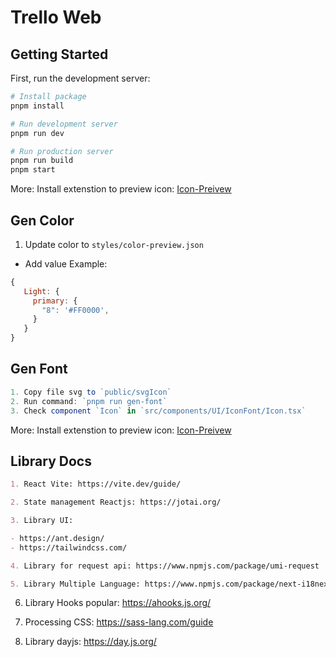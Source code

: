 # Trello Web

## Getting Started

First, run the development server:

```bash
# Install package
pnpm install

# Run development server
pnpm run dev

# Run production server
pnpm run build
pnpm start
```

More: Install extenstion to preview icon: [Icon-Preivew](https://marketplace.visualstudio.com/items?itemName=hunghg255.iconify-preview)

## Gen Color

1. Update color to `styles/color-preview.json`

- Add value
  Example:

```js
{
   Light: {
     primary: {
       "8": '#FF0000',
     }
   }
}
```

## Gen Font

```js
1. Copy file svg to `public/svgIcon`
2. Run command: `pnpm run gen-font`
3. Check component `Icon` in `src/components/UI/IconFont/Icon.tsx`
```

More: Install extenstion to preview icon: [Icon-Preivew](https://marketplace.visualstudio.com/items?itemName=hunghg255.iconify-preview)

## Library Docs

```md
1. React Vite: https://vite.dev/guide/

2. State management Reactjs: https://jotai.org/

3. Library UI:

- https://ant.design/
- https://tailwindcss.com/

4. Library for request api: https://www.npmjs.com/package/umi-request

5. Library Multiple Language: https://www.npmjs.com/package/next-i18next
```

6. Library Hooks popular: https://ahooks.js.org/

7. Processing CSS: https://sass-lang.com/guide

8. Library dayjs: https://day.js.org/

```

```
